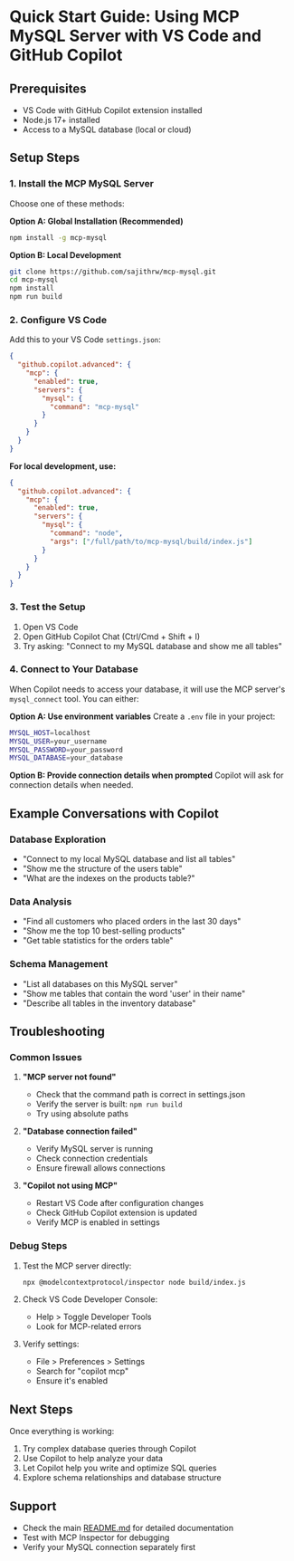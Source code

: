 # Quick Start Guide: Using MCP MySQL Server with VS Code and GitHub Copilot

## Prerequisites

- VS Code with GitHub Copilot extension installed
- Node.js 17+ installed
- Access to a MySQL database (local or cloud)

## Setup Steps

### 1. Install the MCP MySQL Server

Choose one of these methods:

**Option A: Global Installation (Recommended)**
```bash
npm install -g mcp-mysql
```

**Option B: Local Development**
```bash
git clone https://github.com/sajithrw/mcp-mysql.git
cd mcp-mysql
npm install
npm run build
```

### 2. Configure VS Code

Add this to your VS Code `settings.json`:

```json
{
  "github.copilot.advanced": {
    "mcp": {
      "enabled": true,
      "servers": {
        "mysql": {
          "command": "mcp-mysql"
        }
      }
    }
  }
}
```

**For local development, use:**
```json
{
  "github.copilot.advanced": {
    "mcp": {
      "enabled": true,
      "servers": {
        "mysql": {
          "command": "node",
          "args": ["/full/path/to/mcp-mysql/build/index.js"]
        }
      }
    }
  }
}
```

### 3. Test the Setup

1. Open VS Code
2. Open GitHub Copilot Chat (Ctrl/Cmd + Shift + I)
3. Try asking: "Connect to my MySQL database and show me all tables"

### 4. Connect to Your Database

When Copilot needs to access your database, it will use the MCP server's `mysql_connect` tool. You can either:

**Option A: Use environment variables**
Create a `.env` file in your project:
```bash
MYSQL_HOST=localhost
MYSQL_USER=your_username
MYSQL_PASSWORD=your_password
MYSQL_DATABASE=your_database
```

**Option B: Provide connection details when prompted**
Copilot will ask for connection details when needed.

## Example Conversations with Copilot

### Database Exploration
- "Connect to my local MySQL database and list all tables"
- "Show me the structure of the users table"
- "What are the indexes on the products table?"

### Data Analysis
- "Find all customers who placed orders in the last 30 days"
- "Show me the top 10 best-selling products"
- "Get table statistics for the orders table"

### Schema Management
- "List all databases on this MySQL server"
- "Show me tables that contain the word 'user' in their name"
- "Describe all tables in the inventory database"

## Troubleshooting

### Common Issues

1. **"MCP server not found"**
   - Check that the command path is correct in settings.json
   - Verify the server is built: `npm run build`
   - Try using absolute paths

2. **"Database connection failed"**
   - Verify MySQL server is running
   - Check connection credentials
   - Ensure firewall allows connections

3. **"Copilot not using MCP"**
   - Restart VS Code after configuration changes
   - Check GitHub Copilot extension is updated
   - Verify MCP is enabled in settings

### Debug Steps

1. Test the MCP server directly:
   ```bash
   npx @modelcontextprotocol/inspector node build/index.js
   ```

2. Check VS Code Developer Console:
   - Help > Toggle Developer Tools
   - Look for MCP-related errors

3. Verify settings:
   - File > Preferences > Settings
   - Search for "copilot mcp"
   - Ensure it's enabled

## Next Steps

Once everything is working:

1. Try complex database queries through Copilot
2. Use Copilot to help analyze your data
3. Let Copilot help you write and optimize SQL queries
4. Explore schema relationships and database structure

## Support

- Check the main [README.md](README.md) for detailed documentation
- Test with MCP Inspector for debugging
- Verify your MySQL connection separately first
